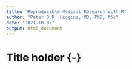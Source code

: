 ```yaml
---
title: "Reproducible Medical Research with R"
author: "Peter D.R. Higgins, MD, PhD, MSc"
date: "2021-10-07"
output: html_document
---
```

# Title holder {-}
